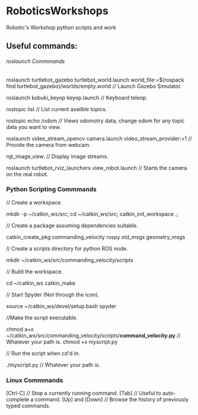 # RoboticsWorkshops
Robotic's Workshop python scripts and work


 ## Useful commands: ##


###### roslaunch Commmands ######

roslaunch turtlebot_gazebo turtlebot_world.launch world_file:=$(rospack find turtlebot_gazebo)/worlds/empty.world // Launch Gazebo Simulator. 

roslaunch kobuki_keyop keyop.launch // Keyboard teleop.

rostopic list // List current availble topics.

rostopic echo /odom // Views odomotry data, change odom for any topic data you want to view.

roslaunch video_stream_opencv camera.launch video_stream_provider:=1  // Provide the camera from webcam.

rqt_image_view. // Display image streams.

roslaunch turtlebot_rviz_launchers view_robot.launch // Starts the camera on the real robot.


### Python Scripting Commmands ###

// Create a workspace.

mkdir -p ~/catkin_ws/src; cd ~/catkin_ws/src; catkin_init_workspace .;

// Create a package assuming dependencies suitable.

catkin_create_pkg commanding_velocity rospy std_msgs geometry_msgs

// Create a scripts directory for python ROS node.

mkdir ~/catkin_ws/src/commanding_velocity/scripts

// Build the workspace.

cd ~/catkin_ws
catkin_make

// Start Spyder (Not through the icon).

source ~/catkin_ws/devel/setup.bash
spyder

//Make the script executable.

chmod a+x ~/catkin_ws/src/commanding_velocity/scripts/**command_velocity.py** // Whatever your path is.
chmod +x myscript.py

// Run the script when cd'd in.

./myscript.py // Whatever your path is.

### Linux Commmands ###

[Ctrl-C]        // Stop a currently running command.
[Tab]           // Useful to auto-complete a command.
[Up] and [Down] // Browse the history of previously typed commands.

